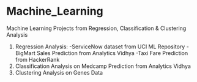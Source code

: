 # Machine_Learning
Machine Learning Projects from Regression, Classification &amp; Clustering Analysis

1. Regression Analysis:
   -ServiceNow dataset from UCI ML Repository
   -BigMart Sales Prediction from Analytics Vidhya
   -Taxi Fare Prediction from HackerRank
2. Classification Analysis on Medcamp Prediction from Analytics Vidhya
3. Clustering Analysis on Genes Data
